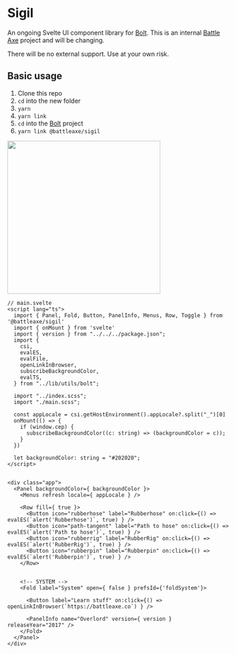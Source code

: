 # Sigil

An ongoing Svelte UI component library for [Bolt](https://github.com/hyperbrew/bolt-cep). This is an internal [Battle Axe](https://www.battleaxe.co/) project and will be changing.

There will be no external support. Use at your own risk. 


## Basic usage

1. Clone this repo
2. `cd` into the new folder 
3. `yarn`
4. `yarn link`
5. `cd` into the [Bolt](https://github.com/hyperbrew/bolt-cep) project
6. `yarn link @battleaxe/sigil`

<img src="https://github.com/adamplouff/sigil/assets/8580225/5c12e67d-dea4-4864-9ea9-37452687edde" width="346">


```svelte
// main.svelte
<script lang="ts"> 
  import { Panel, Fold, Button, PanelInfo, Menus, Row, Toggle } from '@battleaxe/sigil'  
  import { onMount } from 'svelte'
  import { version } from "../../../package.json";
  import {
    csi,
    evalES,
    evalFile,
    openLinkInBrowser,
    subscribeBackgroundColor,
    evalTS,
  } from "../lib/utils/bolt";

  import "../index.scss";
  import "./main.scss";

  const appLocale = csi.getHostEnvironment().appLocale?.split("_")[0]
  onMount(() => {
    if (window.cep) {
      subscribeBackgroundColor((c: string) => (backgroundColor = c));
    }
  })
  
  let backgroundColor: string = "#202020";
</script>


<div class="app">
  <Panel backgroundColor={ backgroundColor }>
    <Menus refresh locale={ appLocale } />
      
    <Row fill={ true }>
      <Button icon="rubberhose" label="Rubberhose" on:click={() => evalES(`alert('Rubberhose')`, true) } />
      <Button icon="path-tangent" label="Path to hose" on:click={() => evalES(`alert('Path to hose')`, true) } />
      <Button icon="rubberrig" label="RubberRig" on:click={() => evalES(`alert('RubberRig')`, true) } />
      <Button icon="rubberpin" label="Rubberpin" on:click={() => evalES(`alert('Rubberpin')`, true) } />
    </Row>


    <!-- SYSTEM -->
    <Fold label="System" open={ false } prefsId={'foldSystem'}>

      <Button label="Learn stuff" on:click={() => openLinkInBrowser(`https://battleaxe.co`) } />

      <PanelInfo name="Overlord" version={ version } releaseYear="2017" />
    </Fold>
  </Panel>
</div>
```